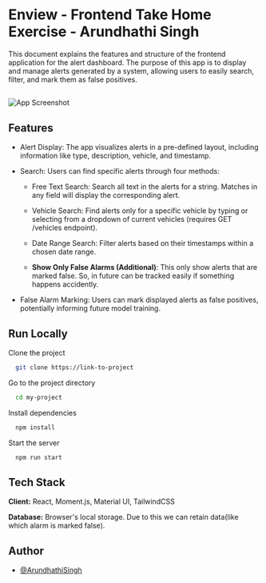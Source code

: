 # Enview - Frontend Take Home Exercise - Arundhathi Singh

This document explains the features and structure of the frontend application for the alert dashboard. The purpose of this app is to display and manage alerts generated by a system, allowing users to easily search, filter, and mark them as false positives.

##

![App Screenshot](https://i.ibb.co/kSsS960/Screenshot-from-2023-12-17-17-03-58.png)

## Features

-   Alert Display: The app visualizes alerts in a pre-defined layout, including information like type, description, vehicle, and timestamp.
-   Search: Users can find specific alerts through four methods:

    -   Free Text Search: Search all text in the alerts for a string. Matches in any field will display the corresponding alert.
    -   Vehicle Search: Find alerts only for a specific vehicle by typing or selecting from a dropdown of current vehicles (requires GET /vehicles endpoint).
    -   Date Range Search: Filter alerts based on their timestamps within a chosen date range.

    -   **Show Only False Alarms (Additional)**: This only show alerts that are marked false. So, in future can be tracked easily if something happens accidently.

-   False Alarm Marking: Users can mark displayed alerts as false positives, potentially informing future model training.

## Run Locally

Clone the project

```bash
  git clone https://link-to-project
```

Go to the project directory

```bash
  cd my-project
```

Install dependencies

```bash
  npm install
```

Start the server

```bash
  npm run start
```

## Tech Stack

**Client:** React, Moment.js, Material UI, TailwindCSS

**Database:** Browser's local storage. Due to this we can retain data(like which alarm is marked false).

## Author

-   [@ArundhathiSingh](https://github.com/ArundhathiSingh)
